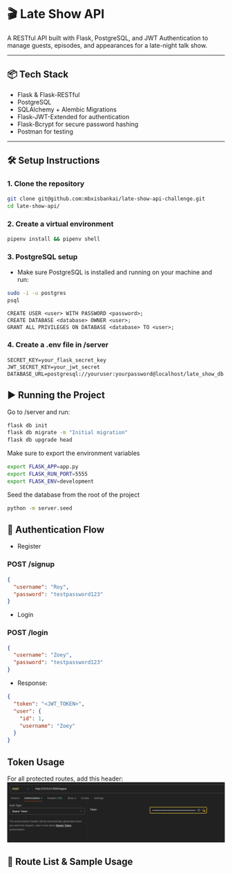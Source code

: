 # 🎬 Late Show API

A RESTful API built with Flask, PostgreSQL, and JWT Authentication to manage guests, episodes, and appearances for a late-night talk show.

---

## 📦 Tech Stack

- Flask & Flask-RESTful
- PostgreSQL
- SQLAlchemy + Alembic Migrations
- Flask-JWT-Extended for authentication
- Flask-Bcrypt for secure password hashing
- Postman for testing

---

## 🛠️ Setup Instructions

### 1. Clone the repository

```bash
git clone git@github.com:mbxisbankai/late-show-api-challenge.git
cd late-show-api/
```

### 2. Create a virtual environment

```bash
pipenv install && pipenv shell
```

### 3. PostgreSQL setup
- Make sure PostgreSQL is installed and running on your machine and run:
```bash
sudo -i -u postgres
psql
```
```psql
CREATE USER <user> WITH PASSWORD <password>;
CREATE DATABASE <database> OWNER <user>;
GRANT ALL PRIVILEGES ON DATABASE <database> TO <user>;
```

### 4. Create a .env file in /server
```env
SECRET_KEY=your_flask_secret_key
JWT_SECRET_KEY=your_jwt_secret
DATABASE_URL=postgresql://youruser:yourpassword@localhost/late_show_db
```

## ▶️ Running the Project

Go to /server and run:
```bash
flask db init
flask db migrate -m "Initial migration"
flask db upgrade head
```

Make sure to export the environment variables
```bash
export FLASK_APP=app.py
export FLASK_RUN_PORT=5555
export FLASK_ENV=development
```

Seed the database from the root of the project
```bash
python -m server.seed
```

## 🔐 Authentication Flow

- Register

### POST /signup
```json
{
  "username": "Roy",
  "password": "testpassword123"
}
```

- Login

### POST /login
```json
{
  "username": "Zoey",
  "password": "testpassword123"
}
```
- Response:
```json
{
  "token": "<JWT_TOKEN>",
  "user": {
    "id": 1,
    "username": "Zoey"
  }
}
```
## Token Usage
For all protected routes, add this header:
![Authorization Header](/server/assets/Screenshot%20from%202025-06-23%2010-24-52.png "Bearer Token")

## 📡 Route List & Sample Usage



